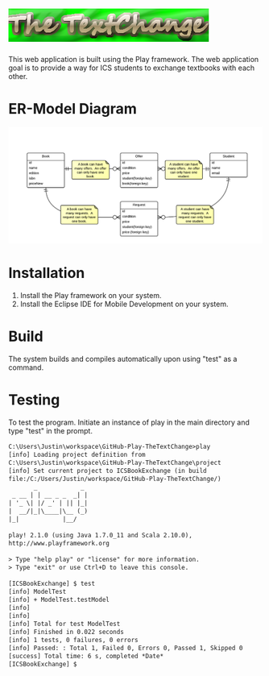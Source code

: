 ![My image](/images/logo.png)
=====================================

This web application is built using the Play framework.   The web application goal is to provide a way
for ICS students to exchange textbooks with each other.   

ER-Model Diagram
=====================================
![My image](images/ER-TheTextChange.png)

Installation
=====================================
1. Install the Play framework on your system. 
2. Install the Eclipse IDE for Mobile Development on your system.

Build
=====================================
The system builds and compiles automatically upon using "test" as a command.

Testing 
=====================================
To test the program.  Initiate an instance of play in the main directory and type "test" in the prompt.  

```
C:\Users\Justin\workspace\GitHub-Play-TheTextChange>play
[info] Loading project definition from C:\Users\Justin\workspace\GitHub-Play-TheTextChange\project
[info] Set current project to ICSBookExchange (in build file:/C:/Users/Justin/workspace/GitHub-Play-TheTextChange/)
       _            _
 _ __ | | __ _ _  _| |
| '_ \| |/ _' | || |_|
|  __/|_|\____|\__ (_)
|_|            |__/

play! 2.1.0 (using Java 1.7.0_11 and Scala 2.10.0), http://www.playframework.org

> Type "help play" or "license" for more information.
> Type "exit" or use Ctrl+D to leave this console.

[ICSBookExchange] $ test
[info] ModelTest
[info] + ModelTest.testModel
[info]
[info]
[info] Total for test ModelTest
[info] Finished in 0.022 seconds
[info] 1 tests, 0 failures, 0 errors
[info] Passed: : Total 1, Failed 0, Errors 0, Passed 1, Skipped 0
[success] Total time: 6 s, completed *Date*
[ICSBookExchange] $
```


